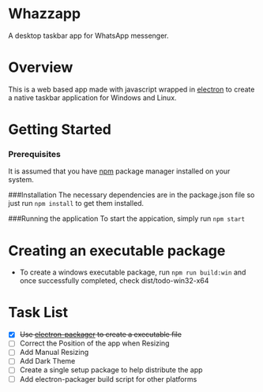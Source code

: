 # Whazzapp
A desktop taskbar app for WhatsApp messenger.

# Overview
This is a web based app made with javascript wrapped in [electron](http://electron.atom.io/) to create a native taskbar application for Windows and Linux.

# Getting Started
### Prerequisites
It is assumed that you have [npm](https://www.npmjs.com/) package manager installed on your system.

###Installation
The necessary dependencies are in the package.json file so just run `npm install` to get them installed.

###Running the application
To start the appication, simply run `npm start`

# Creating an executable package
- To create a windows executable package, run `npm run build:win` and once successfully completed, check dist/todo-win32-x64

# Task List
- [x] ~~Use [electron-packager](https://github.com/electron-userland/electron-packager) to create a executable file~~
- [ ] Correct the Position of the app when Resizing
- [ ] Add Manual Resizing
- [ ] Add Dark Theme
- [ ] Create a single setup package to help distribute the app
- [ ] Add electron-packager build script for other platforms
